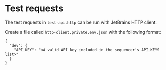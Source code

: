 # Test requests

The test requests in `test-api.http` can be run with JetBrains HTTP client.

Create a file called `http-client.private.env.json` with the following format:

```
{
  "dev": {
    "API_KEY": "<A valid API key included in the sequencer's API_KEYS list>"
  }
}
```
